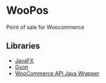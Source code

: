 # WooPos
 Point of sale for Woocommerce
 
## Libraries

* [JavaFX](https://gluonhq.com/products/javafx/)
* [Gson](https://github.com/google/gson)
* [WooCommerce API Java Wrapper](https://github.com/icoderman/wc-api-java)
